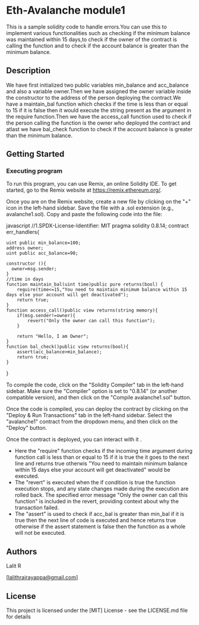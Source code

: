 # Eth-Avalanche module1

This is a sample solidity code to handle errors.You can use this to implement various functionalities such as checking if the minimum balance was maintained within 15 days,to check if the owner of the contract is calling the function and to check if the account balance is greater than the minimum balance.

## Description

We have first initialized two public variables min_balance and acc_balance and also a variable owner.Then we have assigned the owner variable inside the constructor to the address of the person deploying the contract.We have a maintain_bal function which checks if the time is less than or equal to 15 if it is false then it would execute the string present as the argument in the require function.Then we have the access_call function used to check if the person calling the function is the owner who deployed the contract and atlast we have bal_check function to check if the account balance is greater than the minimum balance.

## Getting Started

### Executing program

To run this program, you can use Remix, an online Solidity IDE. To get started, go to the Remix website at https://remix.ethereum.org/.

Once you are on the Remix website, create a new file by clicking on the "+" icon in the left-hand sidebar. Save the file with a .sol extension (e.g., avalanche1.sol). Copy and paste the following code into the file:

javascript
//1.SPDX-License-Identifier: MIT
pragma solidity 0.8.14;
contract err_handlers{
   
    uint public min_balance=100;
    address owner;
    uint public acc_balance=90;

    constructor (){
      owner=msg.sender;
    }
    //time in days
    function maintain_bal(uint time)public pure returns(bool) {
        require(time<=15,"You need to maintain minimum balance within 15 days else your account will get deactivated");
        return true;
    }
    function access_call()public view returns(string memory){
        if(msg.sender!=owner){
            revert("Only the owner can call this function");
        }
       
        return "Hello, I am Owner";
    }
    function bal_check()public view returns(bool){
        assert(acc_balance>min_balance);
        return true;
    }
}


To compile the code, click on the "Solidity Compiler" tab in the left-hand sidebar. Make sure the "Compiler" option is set to "0.8.14" (or another compatible version), and then click on the "Compile avalanche1.sol" button.

Once the code is compiled, you can deploy the contract by clicking on the "Deploy & Run Transactions" tab in the left-hand sidebar. Select the "avalanche1" contract from the dropdown menu, and then click on the "Deploy" button.

Once the contract is deployed, you can interact with it .

* Here the "require" function checks if the incoming time argument during function call is less than or equal to 15 if it is true the it goes to the next line and returns true otherwis "You need to maintain minimum balance within 15 days else your account will get deactivated" would be executed.
* The "revert" is executed when the if condition is true the function execution stops, and any state changes made during the execution are rolled back. The specified error message "Only the owner can call this function" is included in the revert, providing context about why the transaction failed.
* The "assert" is used to check if acc_bal is greater than min_bal if it is true then the next line of code is executed and hence returns true otherwise if the assert statement is false then the function as a whole will not be executed.

## Authors

Lalit R

[lalithrajrayappa@gmail.com]

## License

This project is licensed under the [MIT] License - see the LICENSE.md file for details
